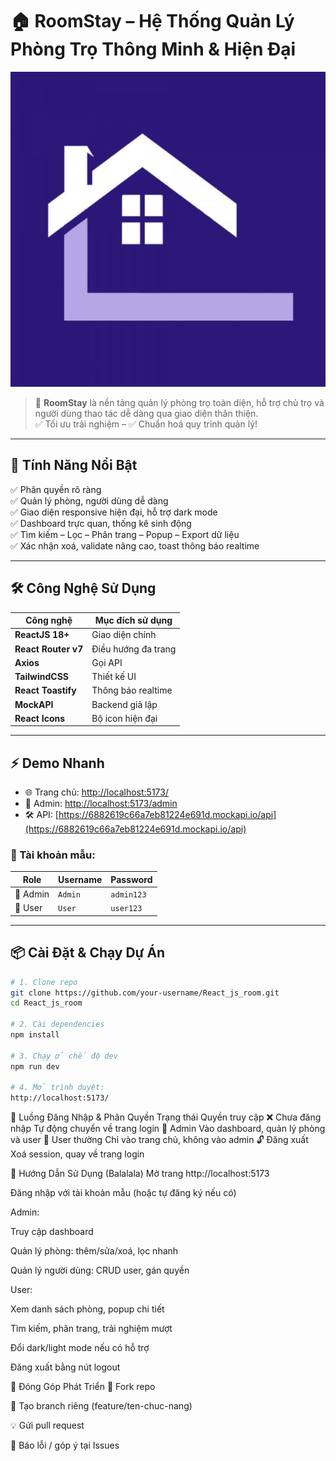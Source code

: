 # 🏠 **RoomStay – Hệ Thống Quản Lý Phòng Trọ Thông Minh & Hiện Đại**

![RoomStay Banner](./public/logo.png)

> 🚪 **RoomStay** là nền tảng quản lý phòng trọ toàn diện, hỗ trợ chủ trọ và người dùng thao tác dễ dàng qua giao diện thân thiện.  
> ✅ Tối ưu trải nghiệm – ✅ Chuẩn hoá quy trình quản lý!

---

## 🚀 **Tính Năng Nổi Bật**

✅ Phân quyền rõ ràng  
✅ Quản lý phòng, người dùng dễ dàng  
✅ Giao diện responsive hiện đại, hỗ trợ dark mode  
✅ Dashboard trực quan, thống kê sinh động  
✅ Tìm kiếm – Lọc – Phân trang – Popup – Export dữ liệu  
✅ Xác nhận xoá, validate nâng cao, toast thông báo realtime

---

## 🛠️ **Công Nghệ Sử Dụng**

| Công nghệ           | Mục đích sử dụng    |
| ------------------- | ------------------- |
| **ReactJS 18+**     | Giao diện chính     |
| **React Router v7** | Điều hướng đa trang |
| **Axios**           | Gọi API             |
| **TailwindCSS**     | Thiết kế UI         |
| **React Toastify**  | Thông báo realtime  |
| **MockAPI**         | Backend giả lập     |
| **React Icons**     | Bộ icon hiện đại    |

---

## ⚡ **Demo Nhanh**

- 🌐 Trang chủ: [http://localhost:5173/](http://localhost:5173/)
- 🔐 Admin: [http://localhost:5173/admin](http://localhost:5173/admin)
- 🛠️ API: [https://6882619c66a7eb81224e691d.mockapi.io/api](https://6882619c66a7eb81224e691d.mockapi.io/api)

### 🧪 Tài khoản mẫu:

| Role     | Username | Password   |
| -------- | -------- | ---------- |
| 👑 Admin | `Admin`  | `admin123` |
| 🙍 User  | `User`   | `user123`  |

---

## 📦 **Cài Đặt & Chạy Dự Án**

```bash
# 1. Clone repo
git clone https://github.com/your-username/React_js_room.git
cd React_js_room

# 2. Cài dependencies
npm install

# 3. Chạy ở chế độ dev
npm run dev

# 4. Mở trình duyệt:
http://localhost:5173/
```

🔐 Luồng Đăng Nhập & Phân Quyền
Trạng thái Quyền truy cập
❌ Chưa đăng nhập Tự động chuyển về trang login
👑 Admin Vào dashboard, quản lý phòng và user
🙍 User thường Chỉ vào trang chủ, không vào admin
🔓 Đăng xuất Xoá session, quay về trang login

🙌 Hướng Dẫn Sử Dụng (Balalala)
Mở trang http://localhost:5173

Đăng nhập với tài khoản mẫu (hoặc tự đăng ký nếu có)

Admin:

Truy cập dashboard

Quản lý phòng: thêm/sửa/xoá, lọc nhanh

Quản lý người dùng: CRUD user, gán quyền

User:

Xem danh sách phòng, popup chi tiết

Tìm kiếm, phân trang, trải nghiệm mượt

Đổi dark/light mode nếu có hỗ trợ

Đăng xuất bằng nút logout

🤝 Đóng Góp Phát Triển
🍴 Fork repo

🌱 Tạo branch riêng (feature/ten-chuc-nang)

💡 Gửi pull request

🐞 Báo lỗi / góp ý tại Issues
